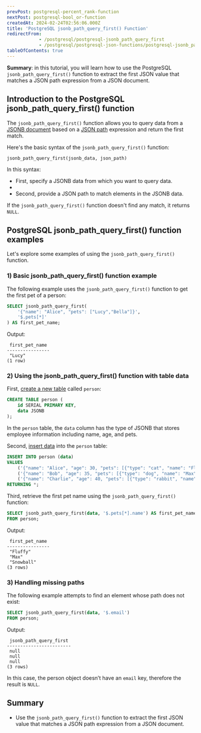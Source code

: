 ```yaml
---
prevPost: postgresql-percent_rank-function
nextPost: postgresql-bool_or-function
createdAt: 2024-02-24T02:56:06.000Z
title: 'PostgreSQL jsonb_path_query_first() Function'
redirectFrom:
            - /postgresql/postgresql-jsonb_path_query_first 
            - /postgresql/postgresql-json-functions/postgresql-jsonb_path_query_first
tableOfContents: true
---
```



**Summary**: in this tutorial, you will learn how to use the PostgreSQL `jsonb_path_query_first()` function to extract the first JSON value that matches a JSON path expression from a JSON document.

## Introduction to the PostgreSQL jsonb_path_query_first() function

The `jsonb_path_query_first()` function allows you to query data from a [JSONB document](/postgresql/postgresql-json) based on a [JSON path](/postgresql/postgresql-json-functions/postgresql-json-path) expression and return the first match.

Here's the basic syntax of the `jsonb_path_query_first()` function:

```
jsonb_path_query_first(jsonb_data, json_path)
```

In this syntax:

- First, specify a JSONB data from which you want to query data.
-
- Second, provide a JSON path to match elements in the JSONB data.

If the `jsonb_path_query_first()` function doesn't find any match, it returns `NULL`.

## PostgreSQL jsonb_path_query_first() function examples

Let's explore some examples of using the `jsonb_path_query_first()` function.

### 1) Basic jsonb_path_query_first() function example

The following example uses the `jsonb_path_query_first()` function to get the first pet of a person:

```sql
SELECT jsonb_path_query_first(
    '{"name": "Alice", "pets": ["Lucy","Bella"]}',
    '$.pets[*]'
) AS first_pet_name;
```

Output:

```
 first_pet_name
----------------
 "Lucy"
(1 row)
```

### 2) Using the jsonb_path_query_first() function with table data

First, [create a new table](/postgresql/postgresql-create-table) called `person`:

```sql
CREATE TABLE person (
    id SERIAL PRIMARY KEY,
    data JSONB
);
```

In the `person` table, the `data` column has the type of JSONB that stores employee information including name, age, and pets.

Second, [insert data](/postgresql/postgresql-insert-multiple-rows) into the `person` table:

```sql
INSERT INTO person (data)
VALUES
    ('{"name": "Alice", "age": 30, "pets": [{"type": "cat", "name": "Fluffy"}, {"type": "dog", "name": "Buddy"}]}'),
    ('{"name": "Bob", "age": 35, "pets": [{"type": "dog", "name": "Max"}]}'),
    ('{"name": "Charlie", "age": 40, "pets": [{"type": "rabbit", "name": "Snowball"}]}')
RETURNING *;
```

Third, retrieve the first pet name using the `jsonb_path_query_first()` function:

```sql
SELECT jsonb_path_query_first(data, '$.pets[*].name') AS first_pet_name
FROM person;
```

Output:

```
 first_pet_name
----------------
 "Fluffy"
 "Max"
 "Snowball"
(3 rows)
```

### 3) Handling missing paths

The following example attempts to find an element whose path does not exist:

```sql
SELECT jsonb_path_query_first(data, '$.email')
FROM person;
```

Output:

```
 jsonb_path_query_first
------------------------
 null
 null
 null
(3 rows)
```

In this case, the person object doesn’t have an `email` key, therefore the result is `NULL`.

## Summary

- Use the `jsonb_path_query_first()` function to extract the first JSON value that matches a JSON path expression from a JSON document.
